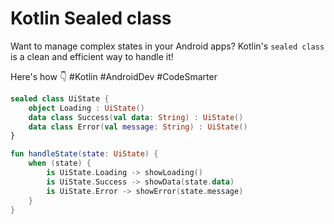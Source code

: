 # Kotlin Sealed class

Want to manage complex states in your Android apps? Kotlin's `sealed class` is a clean and efficient way to handle it! 

Here's how 👇 #Kotlin #AndroidDev #CodeSmarter

```kotlin
sealed class UiState {
    object Loading : UiState()
    data class Success(val data: String) : UiState()
    data class Error(val message: String) : UiState()
}

fun handleState(state: UiState) {
    when (state) {
        is UiState.Loading -> showLoading()
        is UiState.Success -> showData(state.data)
        is UiState.Error -> showError(state.message)
    }
}
```

